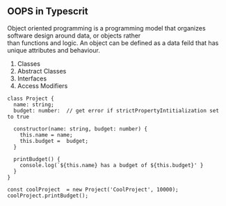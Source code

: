## OOPS in Typescrit

Object oriented programming is a programming model that organizes software design around data, or objects rather  
than functions and logic. An object can be defined as a data feild that has unique attributes and behaviour.  

1. Classes
2. Abstract Classes
3. Interfaces
4. Access Modifiers

```
class Project {
  name: string;
  budget: number:  // get error if strictPropertyIntitialization set to true

  constructor(name: string, budget: number) {
    this.name = name;
    this.budget =  budget;
  }

  printBudget() {
    console.log(`${this.name} has a budget of ${this.budget}' }
  }
}

const coolProject  = new Project('CoolProject', 10000);
coolProject.printBudget();
 ```   
